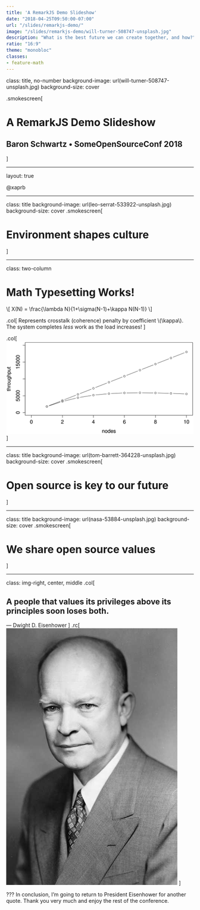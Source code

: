 ```yaml
---
title: 'A RemarkJS Demo Slideshow'
date: "2018-04-25T09:50:00-07:00"
url: "/slides/remarkjs-demo/"
image: "/slides/remarkjs-demo/will-turner-508747-unsplash.jpg"
description: "What is the best future we can create together, and how?"
ratio: "16:9"
theme: "monobloc"
classes:
- feature-math
---
```

class: title, no-number
background-image: url(will-turner-508747-unsplash.jpg)
background-size: cover

.smokescreen[
# A RemarkJS Demo Slideshow
## Baron Schwartz &bullet; SomeOpenSourceConf 2018
]

---
layout: true
<div class="remark-slide-number" style="left: 20px; right: unset">@xaprb</div>

---
class: title
background-image: url(leo-serrat-533922-unsplash.jpg)
background-size: cover
.smokescreen[
# Environment shapes culture
]

---
class: two-column
# Math Typesetting Works!

\\[
X(N) = \frac{\\lambda N}{1+\\sigma(N-1)+\\kappa N(N-1)}
\\]

.col[
Represents crosstalk (coherence) penalty by coefficient \\(\\kappa\\).
The system completes _less_ work as the load increases!
]

.col[
![Universal Scalability Law](linear3.svg)
]

---
class: title
background-image: url(tom-barrett-364228-unsplash.jpg)
background-size: cover
.smokescreen[
# Open source is key to our future
]

---
class: title
background-image: url(nasa-53884-unsplash.jpg)
background-size: cover
.smokescreen[
# We share open source values
]

---
class: img-right, center, middle
.col[
## A people that values its privileges above its principles soon loses both.

— Dwight D. Eisenhower
]
.rc[
![Eisenhower](dwight-d-eisenhower.jpg)
]

???
In conclusion, I’m going to return to President Eisenhower for another quote. Thank you very much and enjoy the rest of the conference.
